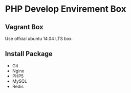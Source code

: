 # PHP Develop Envirement Box

## Vagrant Box

Use offcial ubuntu 14.04 LTS box.

## Install Package

* Git
* Nginx
* PHP5
* MySQL
* Redis
